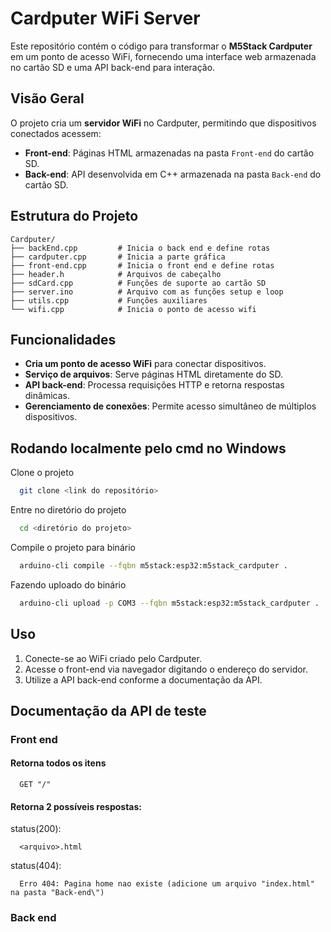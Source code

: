 # Cardputer WiFi Server

Este repositório contém o código para transformar o **M5Stack Cardputer** em um ponto de acesso WiFi, fornecendo uma interface web armazenada no cartão SD e uma API back-end para interação.

## Visão Geral

O projeto cria um **servidor WiFi** no Cardputer, permitindo que dispositivos conectados acessem:
- **Front-end**: Páginas HTML armazenadas na pasta `Front-end` do cartão SD.
- **Back-end**: API desenvolvida em C++ armazenada na pasta `Back-end` do cartão SD.

## Estrutura do Projeto

```
Cardputer/
├── backEnd.cpp         # Inicia o back end e define rotas
├── cardputer.cpp       # Inicia a parte gráfica
├── front-end.cpp       # Inicia o front end e define rotas
├── header.h            # Arquivos de cabeçalho
├── sdCard.cpp          # Funções de suporte ao cartão SD
├── server.ino          # Arquivo com as funções setup e loop
├── utils.cpp           # Funções auxiliares
└── wifi.cpp            # Inicia o ponto de acesso wifi
```

## Funcionalidades

- **Cria um ponto de acesso WiFi** para conectar dispositivos.
- **Serviço de arquivos**: Serve páginas HTML diretamente do SD.
- **API back-end**: Processa requisições HTTP e retorna respostas dinâmicas.
- **Gerenciamento de conexões**: Permite acesso simultâneo de múltiplos dispositivos.

## Rodando localmente pelo cmd no Windows

Clone o projeto

```bash
  git clone <link do repositório>
```

Entre no diretório do projeto

```bash
  cd <diretório do projeto>
```

Compile o projeto para binário

```bash
  arduino-cli compile --fqbn m5stack:esp32:m5stack_cardputer .
```

Fazendo uploado do binário

```bash
  arduino-cli upload -p COM3 --fqbn m5stack:esp32:m5stack_cardputer .
```

## Uso

1. Conecte-se ao WiFi criado pelo Cardputer.
2. Acesse o front-end via navegador digitando o endereço do servidor.
3. Utilize a API back-end conforme a documentação da API.


## Documentação da API de teste

### Front end

#### Retorna todos os itens

```http
  GET "/"
```

#### Retorna 2 possíveis respostas:

status(200): 
```http
  <arquivo>.html
```

status(404):
```http
  Erro 404: Pagina home nao existe (adicione um arquivo "index.html" na pasta "Back-end\")
```


### Back end